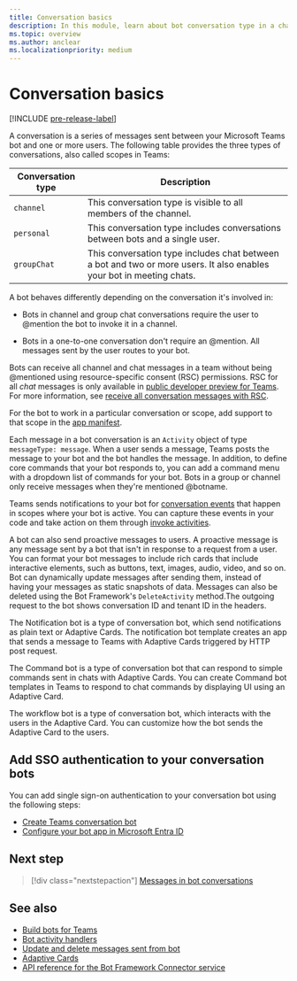 ```yaml
---
title: Conversation basics
description: In this module, learn about bot conversation type in a channel, personal chat, and a group chat scopes in Microsoft Teams.
ms.topic: overview
ms.author: anclear
ms.localizationpriority: medium
---
```


# Conversation basics

[!INCLUDE [pre-release-label](~/includes/v4-to-v3-pointer-bots.md)]

A conversation is a series of messages sent between your Microsoft Teams bot and one or more users. The following table provides the three types of conversations, also called scopes in Teams:

| Conversation type | Description |
| ------- | ----------- |
| `channel` | This conversation type is visible to all members of the channel. |
| `personal` | This conversation type includes conversations between bots and a single user. |
| `groupChat` | This conversation type includes chat between a bot and two or more users. It also enables your bot in meeting chats. |

A bot behaves differently depending on the conversation it's involved in:

* Bots in channel and group chat conversations require the user to @mention the bot to invoke it in a channel.

* Bots in a one-to-one conversation don't require an @mention. All messages sent by the user routes to your bot.

Bots can receive all channel and chat messages in a team without being @mentioned using resource-specific consent (RSC) permissions. RSC for all *chat* messages is only available in [public developer preview for Teams](../../../resources/dev-preview/developer-preview-intro.md). For more information, see [receive all conversation messages with RSC](channel-messages-with-rsc.md).

For the bot to work in a particular conversation or scope, add support to that scope in the [app manifest](~/resources/schema/manifest-schema.md).

Each message in a bot conversation is an `Activity` object of type `messageType: message`. When a user sends a message, Teams posts the message to your bot and the bot handles the message. In addition, to define core commands that your bot responds to, you can add a command menu with a dropdown list of commands for your bot. Bots in a group or channel only receive messages when they're mentioned @botname.

Teams sends notifications to your bot for [conversation events](~/bots/how-to/conversations/bot-events.md) that happen in scopes where your bot is active. You can capture these events in your code and take action on them through [invoke activities](~/bots/how-to/conversations/bot-invoke-activity.md).

A bot can also send proactive messages to users. A proactive message is any message sent by a bot that isn't in response to a request from a user. You can format your bot messages to include rich cards that include interactive elements, such as buttons, text, images, audio, video, and so on. Bot can dynamically update messages after sending them, instead of having your messages as static snapshots of data. Messages can also be deleted using the Bot Framework's `DeleteActivity` method.The outgoing request to the bot shows conversation ID and tenant ID in the headers.

The Notification bot is a type of conversation bot, which send notifications as plain text or Adaptive Cards. The notification bot template creates an app that sends a message to Teams with Adaptive Cards triggered by HTTP post request.

The Command bot is a type of conversation bot that can respond to simple commands sent in chats with Adaptive Cards. You can create Command bot templates in Teams to respond to chat commands by displaying UI using an Adaptive Card.

The workflow bot is a type of conversation bot, which interacts with the users in the Adaptive Card. You can customize how the bot sends the Adaptive Card to the users.

## Add SSO authentication to your conversation bots

You can add single sign-on authentication to your conversation bot using the following steps:

* [Create Teams conversation bot](../../../sbs-teams-conversation-bot.yml)
* [Configure your bot app in Microsoft Entra ID](~/bots/how-to/authentication/bot-sso-register-aad.md)

## Next step

> [!div class="nextstepaction"]
> [Messages in bot conversations](~/bots/how-to/conversations/conversation-messages.md)

## See also

* [Build bots for Teams](../../what-are-bots.md)
* [Bot activity handlers](../../bot-basics.md)
* [Update and delete messages sent from bot](../update-and-delete-bot-messages.md)
* [Adaptive Cards](../../../task-modules-and-cards/cards/people-picker.md)
* [API reference for the Bot Framework Connector service](/azure/bot-service/rest-api/bot-framework-rest-connector-api-reference)
